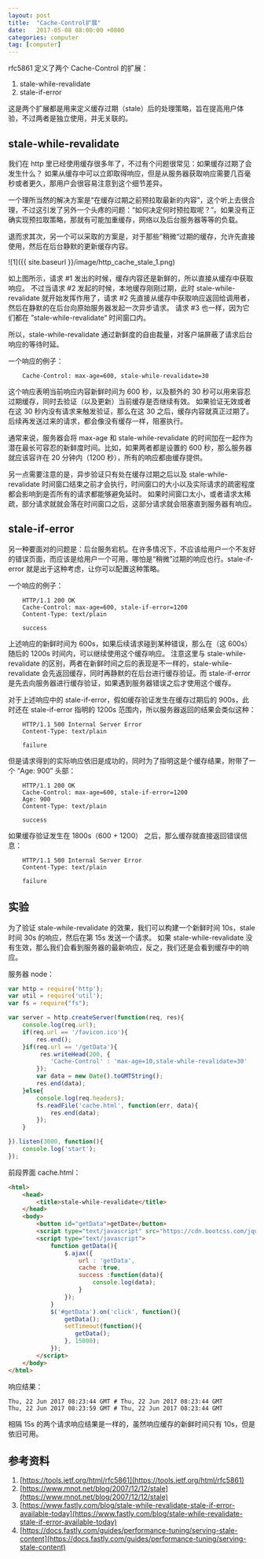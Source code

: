 ```yaml
---
layout: post
title:  "Cache-Control扩展"
date:   2017-05-08 08:00:00 +0800
categories: computer
tag: [computer]
---
```

rfc5861 定义了两个 Cache-Control 的扩展：

1. stale-while-revalidate
2. stale-if-error

这是两个扩展都是用来定义缓存过期（stale）后的处理策略，旨在提高用户体验，不过两者是独立使用，并无关联的。

## stale-while-revalidate
我们在 http 里已经使用缓存很多年了，不过有个问题很常见：如果缓存过期了会发生什么？
如果从缓存中可以立即取得响应，但是从服务器获取响应需要几百毫秒或者更久，那用户会很容易注意到这个细节差异。

一个理所当然的解决方案是“在缓存过期之前预拉取最新的内容”，这个听上去很合理，不过这引发了另外一个头疼的问题：“如何决定何时预拉取呢？”。如果没有正确实现预拉取策略，那就有可能加重缓存，网络以及后台服务器等等的负载。

退而求其次，另一个可以采取的方案是，对于那些”稍微“过期的缓存，允许先直接使用，然后在后台静默的更新缓存内容。

![1]({{ site.baseurl }}/image/http_cache_stale_1.png)

<!-- more -->

如上图所示，请求 #1 发出的时候，缓存内容还是新鲜的，所以直接从缓存中获取响应。
不过当请求 #2 发起的时候，本地缓存刚刚过期，此时 stale-while-revalidate 就开始发挥作用了，请求 #2 先直接从缓存中获取响应返回给调用者，然后在静默的在后台向原始服务器发起一次异步请求。
请求 #3 也一样，因为它们都在 ”stale-while-revalidate“ 时间窗口内。

所以，stale-while-revalidate 通过新鲜度的自由裁量，对客户端屏蔽了请求后台响应的等待时延。

一个响应的例子：

```
    Cache-Control: max-age=600, stale-while-revalidate=30
```

这个响应表明当前响应内容新鲜时间为 600 秒，以及额外的 30 秒可以用来容忍过期缓存，同时去验证（以及更新）当前缓存是否继续有效。
如果验证无效或者在这 30 秒内没有请求来触发验证，那么在这 30 之后，缓存内容就真正过期了。后续再发送过来的请求，都会像没有缓存一样，阻塞执行。

通常来说，服务器会将 max-age 和 stale-while-revalidate 的时间加在一起作为潜在最长可容忍的新鲜度时间。比如，如果两者都是设置的 600 秒，那么服务器就应该容许在 20 分钟内（1200 秒），所有的响应都由缓存提供。

另一点需要注意的是，异步验证只有处在缓存过期之后以及 stale-while-revalidate 时间窗口结束之前才会执行，时间窗口的大小以及实际请求的疏密程度都会影响到是否所有的请求都能够避免延时。
如果时间窗口太小，或者请求太稀疏，部分请求就就会落在时间窗口之后，这部分请求就会阻塞直到服务器有响应。

## stale-if-error

另一种要面对的问题是：后台服务宕机。在许多情况下，不应该给用户一个不友好的错误页面，而应该是给用户一个可用，哪怕是“稍微”过期的响应也行。stale-if-error 就是出于这种考虑，让你可以配置这种策略。

一个响应的例子：

```
    HTTP/1.1 200 OK
    Cache-Control: max-age=600, stale-if-error=1200
    Content-Type: text/plain

    success
```

上述响应的新鲜时间为 600s，如果后续请求碰到某种错误，那么在（这 600s）随后的 1200s 时间内，可以继续使用这个缓存响应。
注意这里与 stale-while-revalidate 的区别，两者在新鲜时间之后的表现是不一样的，stale-while-revalidate 会先返回缓存，同时再静默的在后台进行缓存验证。而 stale-if-error 是先去向服务器进行缓存验证，如果遇到服务器错误之后才使用这个缓存。

对于上述响应中的 stale-if-error，假如缓存验证发生在缓存过期后的 900s，此时还在 stale-if-error 指明的 1200s 范围内，所以服务器返回的结果会类似这种：

```
    HTTP/1.1 500 Internal Server Error
    Content-Type: text/plain

    failure
```
但是请求得到的实际响应依旧是成功的，同时为了指明这是个缓存结果，附带了一个 “Age: 900” 头部：

```
    HTTP/1.1 200 OK
    Cache-Control: max-age=600, stale-if-error=1200
    Age: 900
    Content-Type: text/plain

    success
```
如果缓存验证发生在 1800s（600 + 1200） 之后，那么缓存就直接返回错误信息：

```
    HTTP/1.1 500 Internal Server Error
    Content-Type: text/plain

    failure
```

## 实验

为了验证 stale-while-revalidate 的效果，我们可以构建一个新鲜时间 10s，stale 时间 30s 的响应，然后在第 15s 发送一个请求。
如果 stale-while-revalidate 没有生效，那么我们会看到服务器的最新响应，反之，我们还是会看到缓存中的响应。

服务器 node：

```javascript
var http = require('http');
var util = require('util');
var fs = require("fs");

var server = http.createServer(function(req, res){   
    console.log(req.url);
    if(req.url == '/favicon.ico'){
        res.end();
    }if(req.url == '/getData'){
         res.writeHead(200, {
            'Cache-Control' : 'max-age=10,stale-while-revalidate=30'
        });
        var data = new Date().toGMTString();
        res.end(data);
    }else{
        console.log(req.headers); 
        fs.readFile('cache.html', function(err, data){
            res.end(data);
        });
    }

}).listen(3000, function(){
    console.log('start');
});
```

前段界面 cache.html：

```html
<html>
    <head>
        <title>stale-while-revalidate</title>
    </head>
    <body>
        <button id="getData">getDate</button>
        <script type="text/javascript" src="https://cdn.bootcss.com/jquery/3.2.1/jquery.js"></script>
        <script type="text/javascript">
            function getData(){
                $.ajax({
                    url : 'getData',
                    cache :true,
                    success :function(data){
                        console.log(data);
                    }
                });
            }
            $('#getData').on('click', function(){
                getData();
                setTimeout(function(){
                   getData();
                }, 15000);
            });
        </script>
    </body>
</html>
```

响应结果：
    
    Thu, 22 Jun 2017 08:23:44 GMT # Thu, 22 Jun 2017 08:23:44 GMT
    Thu, 22 Jun 2017 08:23:59 GMT # Thu, 22 Jun 2017 08:23:44 GMT

相隔 15s 的两个请求响应结果是一样的，虽然响应缓存的新鲜时间只有 10s，但是依旧可用。

## 参考资料

1. [https://tools.ietf.org/html/rfc5861](https://tools.ietf.org/html/rfc5861)
2. [https://www.mnot.net/blog/2007/12/12/stale](https://www.mnot.net/blog/2007/12/12/stale)
3. [https://www.fastly.com/blog/stale-while-revalidate-stale-if-error-available-today](https://www.fastly.com/blog/stale-while-revalidate-stale-if-error-available-today)
4. [https://docs.fastly.com/guides/performance-tuning/serving-stale-content](https://docs.fastly.com/guides/performance-tuning/serving-stale-content)


